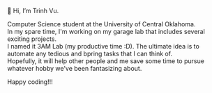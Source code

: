 👋 Hi, I’m Trinh Vu.

Computer Science student at the University of Central Oklahoma. \
In my spare time, I'm working on my garage lab that includes several exciting projects. \
I named it 3AM Lab (my productive time :D). The ultimate idea is to automate any tedious and bpring tasks that I can think of. \
Hopefully, it will help other people and me save some time to pursue whatever hobby we've been fantasizing about.

Happy coding!!!
<!---
txvu/txvu is a ✨ special ✨ repository because its `README.md` (this file) appears on your GitHub profile.
You can click the Preview link to take a look at your changes.
--->
